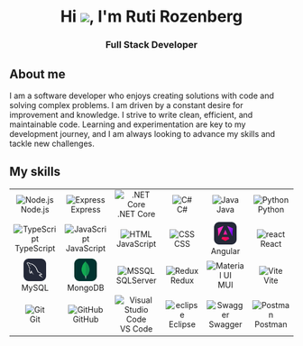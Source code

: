 
<h1 align="center">Hi <img width="35" src="https://user-images.githubusercontent.com/74038190/214644152-52f47eb3-5e31-4f47-8758-05c9468d5596.gif"/>, I'm Ruti Rozenberg</h1>
<h3 align="center">Full Stack Developer</h3>

<h2>About me </h2>
I am a software developer who enjoys creating solutions with code and solving complex problems. I am driven by a constant desire for improvement and knowledge. I strive to write clean, efficient, and maintainable code. Learning and experimentation are key to my development journey, and I am always looking to advance my skills and tackle new challenges.


<h2>My skills</h2> 
<table>
	
  <tr>
    <td align="center" width="90">
      <img width="40" src="https://github.com/LelouchFR/skill-icons/blob/main/assets/nodejs-dark.svg" alt="Node.js" title="Node.js"/>
      <br>Node.js
    </td>
    <td align="center" width="90">
      <img width="40" src="https://user-images.githubusercontent.com/25181517/183859966-a3462d8d-1bc7-4880-b353-e2cbed900ed6.png" alt="Express" title="Express"/>
      <br>Express
    </td>
    <td align="center" width="90">
      <img width="40" src="https://user-images.githubusercontent.com/25181517/121405754-b4f48f80-c95d-11eb-8893-fc325bde617f.png" alt=".NET Core" title=".NET Core"/> 
      <br>.NET Core
    </td>
    <td align="center" width="90">
      <img width="40" src="https://user-images.githubusercontent.com/25181517/121405384-444d7300-c95d-11eb-959f-913020d3bf90.png" alt="C#" title="C#"/>
      <br>C#
    </td>
    <td align="center" width="90">
      <img width="40" src="https://techstack-generator.vercel.app/java-icon.svg" alt="Java" title="Java"/>
      <br>Java
    </td>
    <td align="center" width="90">
      <img width="40" src="https://techstack-generator.vercel.app/python-icon.svg" alt="Python" title="Python"/>
      <br>Python
    </td>	  
  </tr>
  
  <tr>
    <td align="center" width="90">
	<img width="40" src="https://user-images.githubusercontent.com/25181517/183890598-19a0ac2d-e88a-4005-a8df-1ee36782fde1.png" alt="TypeScript" title="TypeScript"/>
	<br>TypeScript	  
    </td>
    <td align="center" width="90">
	<img width="40" src="https://user-images.githubusercontent.com/25181517/117447155-6a868a00-af3d-11eb-9cfe-245df15c9f3f.png" alt="JavaScript" title="JavaScript"/>
	<br>JavaScript	  
    </td>
    <td align="center" width="90">
	<img width="40" src="https://user-images.githubusercontent.com/25181517/192158954-f88b5814-d510-4564-b285-dff7d6400dad.png" alt="HTML" title="HTML"/>
	<br>JavaScript	  
    </td>
    <td align="center" width="90">
	<img width="40" src="https://user-images.githubusercontent.com/25181517/183898674-75a4a1b1-f960-4ea9-abcb-637170a00a75.png" alt="CSS" title="CSS"/>
	<br>CSS	  
    </td>
    <td align="center" width="90">
	<img width="40" src="https://github.com/LelouchFR/skill-icons/blob/main/assets/angular-auto.svg" alt="Angular" title="Angular"/>
	<br>Angular	  
    </td>
    <td align="center" width="90">
	<img width="40" src="https://techstack-generator.vercel.app/react-icon.svg" alt="react" title="React"/>
	<br>React  
    </td>	  
  </tr>
   
  <tr>
    <td align="center" width="90">
	<img width="40" src="https://github.com/LelouchFR/skill-icons/blob/main/assets/mysql-auto.svg" alt="MySQL" title="MySQL"/>
	<br>MySQL  
    </td> 
    <td align="center" width="90">
	<img width="40" src="https://github.com/LelouchFR/skill-icons/blob/main/assets/mongodb.svg" alt="mongoDB" title="mongoDB"/>
	<br>MongoDB	  
    </td>
    <td align="center" width="90">
	<img width="40" src="https://github.com/LelouchFR/skill-icons/blob/main/assets/sqlserver-light.svg" alt="MSSQL" title="MSSQL"/>
	<br>SQLServer
    </td> 
    <td align="center" width="90">
	<img width="40" src="https://techstack-generator.vercel.app/redux-icon.svg" alt="Redux" title="Redux"/>
	<br>Redux  
    </td>
    <td align="center" width="90">
	<img width="40" src="https://user-images.githubusercontent.com/25181517/189716630-fe6c084c-6c66-43af-aa49-64c8aea4a5c2.png" alt="Material UI" title="Material UI"/>
	<br>MUI 
    </td>
    <td align="center" width="90">
	<img width="40" src="https://github-production-user-asset-6210df.s3.amazonaws.com/62091613/261395532-b40892ef-efb8-4b0e-a6b5-d1cfc2f3fc35.png" alt="Vite" title="Vite"/>
	<br>Vite	  
    </td>
  </tr>

  <tr>
    <td align="center" width="90">
	<img width="40" src="https://user-images.githubusercontent.com/25181517/192108372-f71d70ac-7ae6-4c0d-8395-51d8870c2ef0.png" alt="Git" title="Git"/>
	<br>Git	  
    </td> 
    <td align="center" width="90">
	<img width="40" src="https://techstack-generator.vercel.app/github-icon.svg" alt="GitHub" title="GitHub"/>
	<br>GitHub  
    </td>
    <td align="center" width="90">
	<img width="40" src="https://user-images.githubusercontent.com/25181517/192108891-d86b6220-e232-423a-bf5f-90903e6887c3.png" alt="Visual Studio Code" title="Visual Studio Code"/>
	<br>VS Code
    </td>
    <td align="center" width="90">
	<img width="40" src="https://user-images.githubusercontent.com/25181517/192108892-6e9b5cdf-4e35-4a70-ad9a-801a93a07c1c.png" alt="eclipse" title="eclipse"/>
	<br>Eclipse  
    </td> 
    <td align="center" width="90">
	<img width="40" src="https://user-images.githubusercontent.com/25181517/186711335-a3729606-5a78-4496-9a36-06efcc74f800.png" alt="Swagger" title="Swagger"/>
	<br>Swagger
    </td>
    <td align="center" width="90">
	<img width="40" src="https://user-images.githubusercontent.com/25181517/192109061-e138ca71-337c-4019-8d42-4792fdaa7128.png" alt="Postman" title="Postman"/>
	<br>Postman
    </td>  
  </tr>
  
</table>



